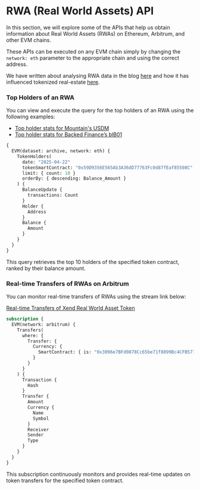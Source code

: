 # RWA (Real World Assets) API

In this section, we will explore some of the APIs that help us obtain information about Real World Assets (RWAs) on Ethereum, Arbitrum, and other EVM chains.

These APIs can be executed on any EVM chain simply by changing the `network: eth` parameter to the appropriate chain and using the correct address.

We have written about analysing RWA data in the blog [here](https://bitquery.io/blog/real-world-asset-tracking-arbitrum-bitquery-apis) and how it has influenced tokenized real-estate [here](https://bitquery.io/blog/tokenized-real-estate-transforming-property-investment).

### Top Holders of an RWA

You can view and execute the query for the top holders of an RWA using the following examples:

- [Top holder stats for Mountain's USDM](https://ide.bitquery.io/top-holder-stats-for-Mountains-USDM)
- [Top holder stats for Backed Finance’s blB01](https://ide.bitquery.io/top-holder-stats-for-Backed-Finances-blB01)

```graphql
{
  EVM(dataset: archive, network: eth) {
    TokenHolders(
      date: "2025-04-22"
      tokenSmartContract: "0x59D9356E565Ab3A36dD77763Fc0d87fEaf85508C"
      limit: { count: 10 }
      orderBy: { descending: Balance_Amount }
    ) {
      BalanceUpdate {
        transactions: Count
      }
      Holder {
        Address
      }
      Balance {
        Amount
      }
    }
  }
}
```

This query retrieves the top 10 holders of the specified token contract, ranked by their balance amount.

### Real-time Transfers of RWAs on Arbitrum

You can monitor real-time transfers of RWAs using the stream link below:

[Real-time Transfers of Xend Real World Asset Token](https://ide.bitquery.io/Subscribe-to-Latest-Xend-Real-World-Asset-token-transfers)

```graphql
subscription {
  EVM(network: arbitrum) {
    Transfers(
      where: {
        Transfer: {
          Currency: {
            SmartContract: { is: "0x3096e7BFd0878Cc65be71f8899Bc4CFB57187Ba3" }
          }
        }
      }
    ) {
      Transaction {
        Hash
      }
      Transfer {
        Amount
        Currency {
          Name
          Symbol
        }
        Receiver
        Sender
        Type
      }
    }
  }
}
```

This subscription continuously monitors and provides real-time updates on token transfers for the specified token contract.
